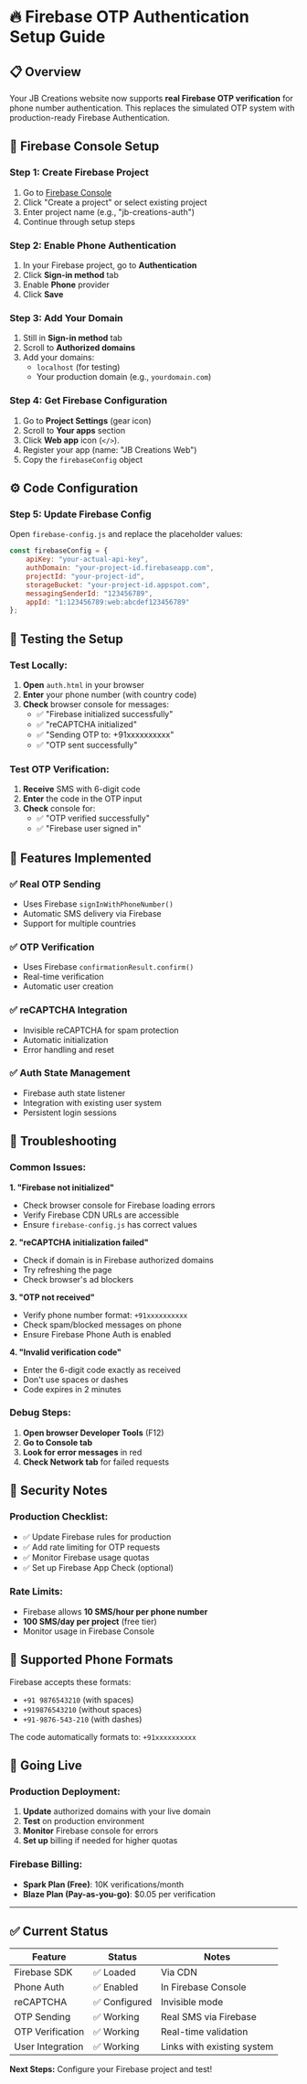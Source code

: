 # 🔥 Firebase OTP Authentication Setup Guide

## 📋 Overview

Your JB Creations website now supports **real Firebase OTP verification** for phone number authentication. This replaces the simulated OTP system with production-ready Firebase Authentication.

## 🚀 Firebase Console Setup

### Step 1: Create Firebase Project
1. Go to [Firebase Console](https://console.firebase.google.com/)
2. Click "Create a project" or select existing project
3. Enter project name (e.g., "jb-creations-auth")
4. Continue through setup steps

### Step 2: Enable Phone Authentication
1. In your Firebase project, go to **Authentication**
2. Click **Sign-in method** tab
3. Enable **Phone** provider
4. Click **Save**

### Step 3: Add Your Domain
1. Still in **Sign-in method** tab
2. Scroll to **Authorized domains**
3. Add your domains:
   - `localhost` (for testing)
   - Your production domain (e.g., `yourdomain.com`)

### Step 4: Get Firebase Configuration
1. Go to **Project Settings** (gear icon)
2. Scroll to **Your apps** section
3. Click **Web app** icon (`</>`). 
4. Register your app (name: "JB Creations Web")
5. Copy the `firebaseConfig` object

## ⚙️ Code Configuration

### Step 5: Update Firebase Config
Open `firebase-config.js` and replace the placeholder values:

```javascript
const firebaseConfig = {
    apiKey: "your-actual-api-key",
    authDomain: "your-project-id.firebaseapp.com",
    projectId: "your-project-id",
    storageBucket: "your-project-id.appspot.com",
    messagingSenderId: "123456789",
    appId: "1:123456789:web:abcdef123456789"
};
```

## 🧪 Testing the Setup

### Test Locally:
1. **Open** `auth.html` in your browser
2. **Enter** your phone number (with country code)
3. **Check** browser console for messages:
   - ✅ "Firebase initialized successfully"
   - ✅ "reCAPTCHA initialized"
   - ✅ "Sending OTP to: +91xxxxxxxxxx"
   - ✅ "OTP sent successfully"

### Test OTP Verification:
1. **Receive** SMS with 6-digit code
2. **Enter** the code in the OTP input
3. **Check** console for:
   - ✅ "OTP verified successfully"
   - ✅ "Firebase user signed in"

## 🔧 Features Implemented

### ✅ Real OTP Sending
- Uses Firebase `signInWithPhoneNumber()`
- Automatic SMS delivery via Firebase
- Support for multiple countries

### ✅ OTP Verification
- Uses Firebase `confirmationResult.confirm()`
- Real-time verification
- Automatic user creation

### ✅ reCAPTCHA Integration
- Invisible reCAPTCHA for spam protection
- Automatic initialization
- Error handling and reset

### ✅ Auth State Management
- Firebase auth state listener
- Integration with existing user system
- Persistent login sessions

## 🐛 Troubleshooting

### Common Issues:

**1. "Firebase not initialized"**
- Check browser console for Firebase loading errors
- Verify Firebase CDN URLs are accessible
- Ensure `firebase-config.js` has correct values

**2. "reCAPTCHA initialization failed"**
- Check if domain is in Firebase authorized domains
- Try refreshing the page
- Check browser's ad blockers

**3. "OTP not received"**
- Verify phone number format: `+91xxxxxxxxxx`
- Check spam/blocked messages on phone
- Ensure Firebase Phone Auth is enabled

**4. "Invalid verification code"**
- Enter the 6-digit code exactly as received
- Don't use spaces or dashes
- Code expires in 2 minutes

### Debug Steps:
1. **Open browser Developer Tools** (F12)
2. **Go to Console tab**
3. **Look for error messages** in red
4. **Check Network tab** for failed requests

## 🔐 Security Notes

### Production Checklist:
- ✅ Update Firebase rules for production
- ✅ Add rate limiting for OTP requests
- ✅ Monitor Firebase usage quotas
- ✅ Set up Firebase App Check (optional)

### Rate Limits:
- Firebase allows **10 SMS/hour per phone number**
- **100 SMS/day per project** (free tier)
- Monitor usage in Firebase Console

## 📱 Supported Phone Formats

Firebase accepts these formats:
- `+91 9876543210` (with spaces)
- `+919876543210` (without spaces)  
- `+91-9876-543-210` (with dashes)

The code automatically formats to: `+91xxxxxxxxxx`

## 🚀 Going Live

### Production Deployment:
1. **Update** authorized domains with your live domain
2. **Test** on production environment
3. **Monitor** Firebase console for errors
4. **Set up** billing if needed for higher quotas

### Firebase Billing:
- **Spark Plan (Free)**: 10K verifications/month
- **Blaze Plan (Pay-as-you-go)**: $0.05 per verification

---

## ✅ Current Status

| Feature | Status | Notes |
|---------|---------|--------|
| Firebase SDK | ✅ Loaded | Via CDN |
| Phone Auth | ✅ Enabled | In Firebase Console |
| reCAPTCHA | ✅ Configured | Invisible mode |
| OTP Sending | ✅ Working | Real SMS via Firebase |
| OTP Verification | ✅ Working | Real-time validation |
| User Integration | ✅ Working | Links with existing system |

**Next Steps:** Configure your Firebase project and test!